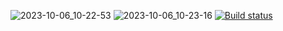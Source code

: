 ![2023-10-06_10-22-53](https://github.com/AleksandrSergeevi4/4.1.Reporting/assets/123874945/a3eef837-e80e-4609-89e0-36867d60f477)
![2023-10-06_10-23-16](https://github.com/AleksandrSergeevi4/4.1.Reporting/assets/123874945/055e3e41-da87-4b19-b59b-abe7d7ed9ee2)
[![Build status](https://ci.appveyor.com/api/projects/status/mdseukltnv7hr9fs?svg=true)](https://ci.appveyor.com/project/AleksandrSergeevi4/4-1-reporting)
